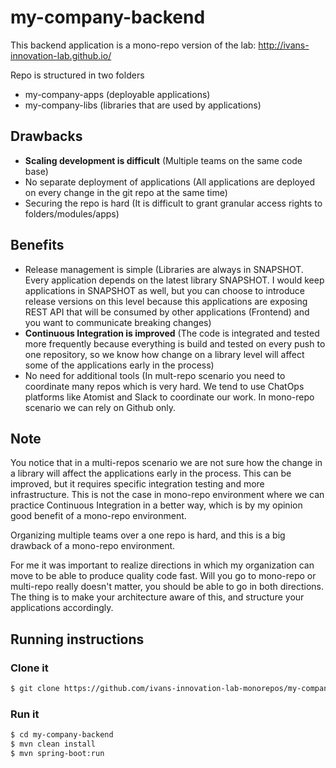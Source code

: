 # my-company-backend

This backend application is a mono-repo version of the lab: http://ivans-innovation-lab.github.io/

Repo is structured in two folders

- my-company-apps (deployable applications)
- my-company-libs (libraries that are used by applications)

## Drawbacks

- **Scaling development is difficult** (Multiple teams on the same code base)
- No separate deployment of applications (All applications are deployed on every change in the git repo at the same time)
- Securing the repo is hard (It is difficult to grant granular access rights to folders/modules/apps)

## Benefits

- Release management is simple (Libraries are always in SNAPSHOT. Every application depends on the latest library SNAPSHOT. I would keep applications in SNAPSHOT as well, but you can choose to introduce release versions on this level because this applications are exposing REST API that will be consumed by other applications (Frontend) and you want to communicate breaking changes)
- **Continuous Integration is improved** (The code is integrated and tested more frequently because everything is build and tested on every push to one repository, so we know how change on a library level will affect some of the applications early in the process)
- No need for additional tools (In mult-repo scenario you need to coordinate many repos which is very hard. We tend to use ChatOps platforms like Atomist and Slack to coordinate our work. In mono-repo scenario we can rely on Github only.

## Note

You notice that in a multi-repos scenario we are not sure how the change in a library will affect the applications early in the process. This can be improved, but it requires specific integration testing and more infrastructure. This is not the case in mono-repo environment where we can practice Continuous Integration in a better way, which is by my opinion good benefit of a mono-repo environment. 

Organizing multiple teams over a one repo is hard, and this is a big drawback of a mono-repo environment.

For me it was important to realize directions in which my organization can move to be able to produce quality code fast. Will you go to mono-repo or multi-repo really doesn't matter, you should be able to go in both directions. The thing is to make your architecture aware of this, and structure your applications accordingly.


## Running instructions

### Clone it

```bash
$ git clone https://github.com/ivans-innovation-lab-monorepos/my-company-backend.git
```

### Run it

```bash
$ cd my-company-backend
$ mvn clean install
$ mvn spring-boot:run
```
